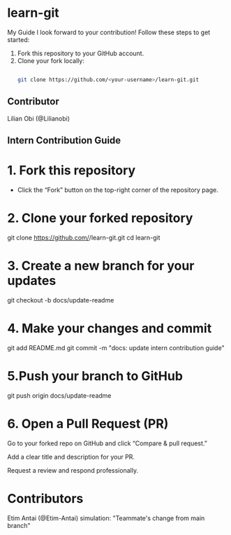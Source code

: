 # learn-git
My Guide
I look forward to  your contribution! Follow these steps to get started:

1. Fork this repository to your GitHub account.
2. Clone your fork locally:
   ```bash

   git clone https://github.com/<your-username>/learn-git.git

   
## Contributor
Lilian Obi (@Lilianobi)

## Intern Contribution Guide

# 1. Fork this repository
   - Click the “Fork” button on the top-right corner of the repository page.

# 2. Clone your forked repository
   
   git clone https://github.com/<your-username>/learn-git.git
   cd learn-git


# 3. Create a new branch for your updates

git checkout -b docs/update-readme

# 4.  Make your changes and commit
git add README.md
git commit -m "docs: update intern contribution guide"

# 5.Push your branch to GitHub
git push origin docs/update-readme

# 6. Open a Pull Request (PR)
Go to your forked repo on GitHub and click “Compare & pull request.”

Add a clear title and description for your PR.

Request a review and respond professionally.

# Contributors
Etim Antai (@Etim-Antai)
simulation: "Teammate's change from main branch"
